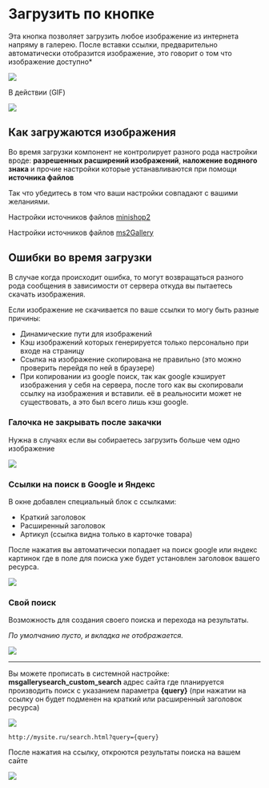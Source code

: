 # Загрузить по кнопке

Эта кнопка позволяет загрузить любое изображение из интернета напряму в галерею.
После вставки ссылки, предварительно автоматически отобразится изображение, это говорит о том что изображение доступно*

![](https://file.modx.pro/files/4/3/1/43173dc1fac6e344bcaa5670ca7523de.png)

В действии (GIF)

![](https://file.modx.pro/files/f/6/f/f6fd07cc59a6812e025e24dd74699b37s.jpg)

## Как загружаются изображения

Во время загрузки компонент не контролирует разного рода настройки вроде: **разрешенных расширений изображений**, **наложение водяного знака** и прочие настройки которые устанавливаются при помощи **источника файлов**

Так что убедитесь в том что ваши настройки совпадают с вашими желаниями.

Настройки источников файлов [minishop2](/components/minishop2/interface/product)
<!-- TODO: Заменить ссылку -->
Настройки источников файлов [ms2Gallery](/components/ms2gallery/preview-generation)

## Ошибки во время загрузки

В случае когда происходит ошибка, то могут возвращаться разного рода сообщения в зависимости от сервера откуда вы пытаетесь скачать изображения.

Если изображение не скачивается по ваше ссылки то могу быть разные причины:

- Динамические пути для изображений
- Кэш изображений которых генерируется только персонально при входе на страницу
- Ссылка на изображение скопирована не правильно (это можно проверить перейдя по ней в браузере)
- При копировании из google поиск, так как google кэширует изображения у себя на сервера, после того как вы скопировали ссылку на изображения и вставили. её в реальносити может не существовать, а это был всего лишь кэш google.

### Галочка не закрывать после закачки

Нужна в случаях если вы собираетесь загрузить больше чем одно изображение

![](https://file.modx.pro/files/5/9/b/59b41a33f9c666e0e2a17d28e232b085.png)

### Ссылки на поиск в Google и Яндекс

В окне добавлен специальный блок с ссылками:

- Краткий заголовок
- Расширенный заголовок
- Артикул (ссылка видна только в карточке товара)

После нажатия вы автоматически попадает на поиск google или яндекс картинок где в поле для поиска уже будет установлен заголовок вашего ресурса.

![](https://file.modx.pro/files/5/7/2/5728a77499b5beb948064b98eaf86a8c.png)

### Свой поиск

Возможность для создания своего поиска и перехода на результаты.

*По умолчанию пусто, и вкладка не отображается.*

![](https://file.modx.pro/files/e/1/2/e1228022446cfc57942549a5a3b55f03.png)

---

Вы можете прописать в системной настройке: **msgallerysearch_custom_search** адрес сайта где планируется производить поиск с указанием параметра **{query}** (при нажатии на ссылку он будет подменен на краткий или расширенный заголовок ресурса)

![](https://file.modx.pro/files/3/d/b/3db07df63ccab9302ac9f0b3945f1ffb.png)

```
http://mysite.ru/search.html?query={query}
```

После нажатия на ссылку, откроются результаты поиска на вашем сайте

![](https://file.modx.pro/files/8/3/4/8345fa757c3668d5e24c595e4fad6698.png)
